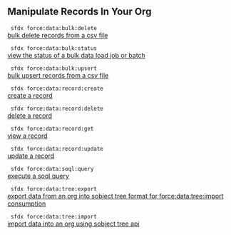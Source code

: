 ## Manipulate Records In Your Org



``` sfdx force:data:bulk:delete```   
 [bulk delete records from a csv file](/docsC:\Users\dancolq\Documents\sfdxDocs\app\docs\manipulaterecordsinyourorg.md)

``` sfdx force:data:bulk:status```   
 [view the status of a bulk data load job or batch](/docsC:\Users\dancolq\Documents\sfdxDocs\app\docs\manipulaterecordsinyourorg.md)

``` sfdx force:data:bulk:upsert```   
 [bulk upsert records from a csv file](/docsC:\Users\dancolq\Documents\sfdxDocs\app\docs\manipulaterecordsinyourorg.md)

``` sfdx force:data:record:create```   
 [create a record](/docsC:\Users\dancolq\Documents\sfdxDocs\app\docs\manipulaterecordsinyourorg.md)

``` sfdx force:data:record:delete```   
 [delete a record](/docsC:\Users\dancolq\Documents\sfdxDocs\app\docs\manipulaterecordsinyourorg.md)

``` sfdx force:data:record:get```   
 [view a record](/docsC:\Users\dancolq\Documents\sfdxDocs\app\docs\manipulaterecordsinyourorg.md)

``` sfdx force:data:record:update```   
 [update a record](/docsC:\Users\dancolq\Documents\sfdxDocs\app\docs\manipulaterecordsinyourorg.md)

``` sfdx force:data:soql:query```   
 [execute a soql query](/docsC:\Users\dancolq\Documents\sfdxDocs\app\docs\manipulaterecordsinyourorg.md)

``` sfdx force:data:tree:export```   
 [export data from an org into sobject tree format for force:data:tree:import consumption](/docsC:\Users\dancolq\Documents\sfdxDocs\app\docs\manipulaterecordsinyourorg.md)

``` sfdx force:data:tree:import```   
 [import data into an org using sobject tree api](/docsC:\Users\dancolq\Documents\sfdxDocs\app\docs\manipulaterecordsinyourorg.md)

